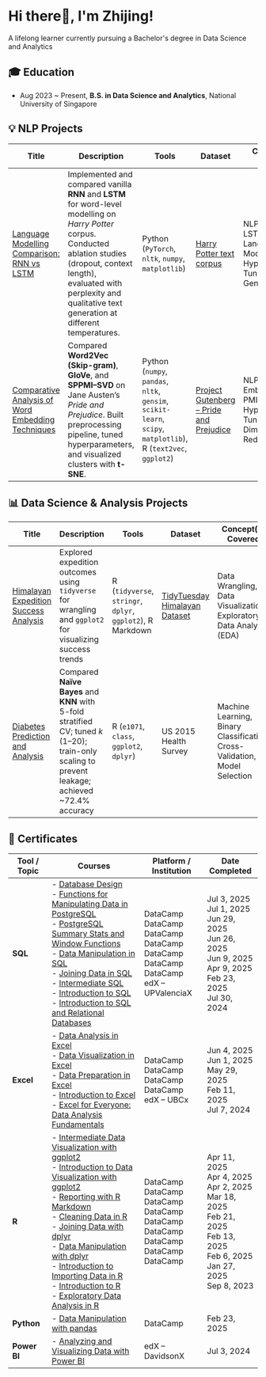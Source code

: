 # Hi there👋, I'm Zhijing!  
A lifelong learner currently pursuing a Bachelor's degree in Data Science and Analytics
## 🎓 Education
- Aug 2023 ~ Present, **B.S. in Data Science and Analytics**, National University of Singapore 
  
## 💡 NLP Projects
| Title                                                                                                                    | Description                                                                                                                                                                                                                                         | Tools                                                                                                          | Dataset                                                                          | Concept(s) Covered                                                             | Date Created |
| ------------------------------------------------------------------------------------------------------------------------ | --------------------------------------------------------------------------------------------------------------------------------------------------------------------------------------------------------------------------------------------------- | -------------------------------------------------------------------------------------------------------------- | -------------------------------------------------------------------------------- | ------------------------------------------------------------------------------ | ------------ |
| [Language Modelling Comparison: RNN vs LSTM](https://github.com/zhijing31/Language-Modeling-RNN-vs.-LSTM)                | Implemented and compared vanilla **RNN** and **LSTM** for word-level modelling on *Harry Potter* corpus. Conducted ablation studies (dropout, context length), evaluated with perplexity and qualitative text generation at different temperatures. | Python (`PyTorch`, `nltk`, `numpy`, `matplotlib`)                                                              | [Harry Potter text corpus](https://dgoldberg.sdsu.edu/515/harrypotter.txt)       | NLP, RNNs, LSTMs, Language Modelling, Hyperparameter Tuning, Text Generation   | Sep 2025     |
| [Comparative Analysis of Word Embedding Techniques](https://github.com/zhijing31/Word-Embeddings-on-Pride-and-Prejudice) | Compared **Word2Vec (Skip-gram)**, **GloVe**, and **SPPMI–SVD** on Jane Austen’s *Pride and Prejudice*. Built preprocessing pipeline, tuned hyperparameters, and visualized clusters with **t-SNE**.                                                | Python (`numpy`, `pandas`, `nltk`, `gensim`, `scikit-learn`, `scipy`, `matplotlib`), R (`text2vec`, `ggplot2`) | [Project Gutenberg – Pride and Prejudice](https://www.gutenberg.org/ebooks/1342) | NLP, Word Embeddings, PMI/SVD, Hyperparameter Tuning, Dimensionality Reduction | Aug 2025     |

## 📊 Data Science & Analysis Projects
| Title                                | Description                                                                                         | Tools                                                                                 | Dataset                                                                                          | Concept(s) Covered | Date Created |
|-------------------------------------|-----------------------------------------------------------------------------------------------------|--------------------------------------------------------------------------------------------------|--------------------------------------------------------------------------------------------------|--------------------|--------------|
| [Himalayan Expedition Success Analysis](https://github.com/zhijing31/Himalayan-Climbing-Expeditions) | Explored expedition outcomes using `tidyverse` for wrangling and `ggplot2` for visualizing success trends | R (`tidyverse`, `stringr`, `dplyr`, `ggplot2`), R Markdown | [TidyTuesday Himalayan Dataset](https://github.com/rfordatascience/tidytuesday/tree/main/data/2025/2025-01-21) | Data Wrangling, Data Visualization, Exploratory Data Analysis (EDA) | Apr 2025 |
| [Diabetes Prediction and Analysis](https://github.com/zhijing31/Diabetes-Statistical-Report) | Compared **Naïve Bayes** and **KNN** with 5-fold stratified CV; tuned *k* (1–20); train-only scaling to prevent leakage; achieved ~72.4% accuracy | R (`e1071`, `class`, `ggplot2`, `dplyr`) | US 2015 Health Survey | Machine Learning, Binary Classification, Cross-Validation, Model Selection | Oct 2023 |




## 📜 Certificates

| Tool / Topic    | Courses                                                                                                           | Platform / Institution                         | Date Completed       |
|----------------|--------------------------------------------------------------------------------------------------------------------|------------------------------------------------|----------------------|
| **SQL**        | - [Database Design](https://www.datacamp.com/completed/statement-of-accomplishment/course/1a11b2c525392cea198668aa304ce03e87bf0f9f) <br> - [Functions for Manipulating Data in PostgreSQL](https://www.datacamp.com/completed/statement-of-accomplishment/course/bdba5d8f19f90a08e545b874a5c7d2639162b9e0) <br> - [PostgreSQL Summary Stats and Window Functions](https://www.datacamp.com/completed/statement-of-accomplishment/course/94f2ec7bb8b36454f55c6225a144a072d6fb7845) <br> - [Data Manipulation in SQL](https://www.datacamp.com/completed/statement-of-accomplishment/course/b2fa87ba63a5ad563b70017b559bbbfcdf87a87f) <br> - [Joining Data in SQL](https://www.datacamp.com/completed/statement-of-accomplishment/course/74365903be346c283d81ca0d2dce808deb78b27f) <br> - [Intermediate SQL](https://www.datacamp.com/completed/statement-of-accomplishment/course/f459d7a85baf236e2b79078360ba0abc0dc08d10) <br> - [Introduction to SQL](https://www.datacamp.com/completed/statement-of-accomplishment/course/0de0cb10fac48079bf9466a6797f7d6220b16b3e) <br> - [Introduction to SQL and Relational Databases](https://courses.edx.org/certificates/217ee93123f940e3929778e7f137b4ba) | DataCamp <br> DataCamp <br> DataCamp <br> DataCamp <br> DataCamp <br> DataCamp <br> DataCamp <br> edX – UPValenciaX | Jul 3, 2025 <br> Jul 1, 2025 <br> Jun 29, 2025 <br> Jun 26, 2025 <br> Jun 9, 2025 <br> Apr 9, 2025 <br> Feb 23, 2025 <br> Jul 30, 2024 |
| **Excel**      | - [Data Analysis in Excel](https://www.datacamp.com/completed/statement-of-accomplishment/course/767a28386f409b7af557dfbdfafb2192f7867f14) <br> - [Data Visualization in Excel](https://www.datacamp.com/completed/statement-of-accomplishment/course/5e91d4ba72586ef74e63ff6f6b1e84ae11d43155) <br> - [Data Preparation in Excel](https://www.datacamp.com/completed/statement-of-accomplishment/course/6bdd0d4db0011c887abee52f220c8e3f44553b08) <br> - [Introduction to Excel](https://www.datacamp.com/completed/statement-of-accomplishment/course/69f30c5b586304f610a3f1998ae19e5e31200007) <br> - [Excel for Everyone: Data Analysis Fundamentals](https://courses.edx.org/certificates/f3bacd037cf242f5b9b84903584b5796) | DataCamp <br> DataCamp <br> DataCamp <br> DataCamp <br> edX – UBCx | Jun 4, 2025 <br> Jun 1, 2025 <br> May 29, 2025 <br> Feb 11, 2025 <br> Jul 7, 2024 |
| **R**          | - [Intermediate Data Visualization with ggplot2](https://www.datacamp.com/completed/statement-of-accomplishment/course/2e5f3800ec5219d24aa31c725d8d66c5c49ef40a) <br> - [Introduction to Data Visualization with ggplot2](https://www.datacamp.com/completed/statement-of-accomplishment/course/ab545ef4eb6b3e2b982e975b86605a71491a53ac) <br> - [Reporting with R Markdown](https://www.datacamp.com/completed/statement-of-accomplishment/course/7c322f37186b347607b18bec546b29c98d021b9a) <br> - [Cleaning Data in R](https://www.datacamp.com/completed/statement-of-accomplishment/course/f189aa76a67e2172ba1fd52d1dc5af098ffc2156) <br> - [Joining Data with dplyr](https://www.datacamp.com/completed/statement-of-accomplishment/course/93e301284c9f2f46facebb6f3164f1c323d44e14) <br> - [Data Manipulation with dplyr](https://www.datacamp.com/completed/statement-of-accomplishment/course/a6fa214ae2f3fd723e863f49505c13f82be104f6) <br> - [Introduction to Importing Data in R](https://www.datacamp.com/completed/statement-of-accomplishment/course/b517fa526808557a6a71d404751cf3ed3dc3fbde) <br> - [Introduction to R](https://www.datacamp.com/completed/statement-of-accomplishment/course/1e3ec380645770ce2543210a9da99b543bc6a5ad) <br> - [Exploratory Data Analysis in R](https://www.datacamp.com/completed/statement-of-accomplishment/course/55e5ab25a814ea65a3fc68b4c6ae9934c20c7b9a) | DataCamp <br> DataCamp <br> DataCamp <br> DataCamp <br> DataCamp <br> DataCamp <br> DataCamp <br> DataCamp <br> DataCamp | Apr 11, 2025 <br> Apr 4, 2025 <br> Apr 2, 2025 <br> Mar 18, 2025 <br> Feb 21, 2025 <br> Feb 13, 2025 <br> Feb 6, 2025 <br> Jan 27, 2025 <br> Sep 8, 2023 |
| **Python**     | - [Data Manipulation with pandas](https://www.datacamp.com/completed/statement-of-accomplishment/course/5f757b94737f4e70636981526d0d81fb18ac8e71) | DataCamp | Feb 23, 2025 |
| **Power BI**   | - [Analyzing and Visualizing Data with Power BI](https://courses.edx.org/certificates/a6dc74bae2a34d8eaa0d0c99be4b0b7a) | edX – DavidsonX | Jul 3, 2024 |
